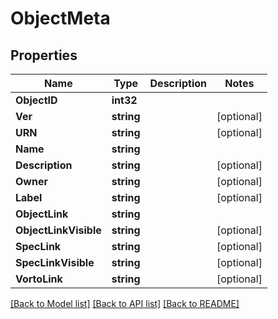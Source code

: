 # ObjectMeta

## Properties

Name | Type | Description | Notes
------------ | ------------- | ------------- | -------------
**ObjectID** | **int32** |  | 
**Ver** | **string** |  | [optional] 
**URN** | **string** |  | [optional] 
**Name** | **string** |  | 
**Description** | **string** |  | [optional] 
**Owner** | **string** |  | [optional] 
**Label** | **string** |  | [optional] 
**ObjectLink** | **string** |  | 
**ObjectLinkVisible** | **string** |  | [optional] 
**SpecLink** | **string** |  | [optional] 
**SpecLinkVisible** | **string** |  | [optional] 
**VortoLink** | **string** |  | [optional] 

[[Back to Model list]](../README.md#documentation-for-models) [[Back to API list]](../README.md#documentation-for-api-endpoints) [[Back to README]](../README.md)


